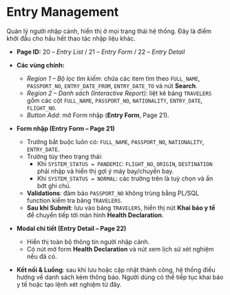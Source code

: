 # Entry Management

Quản lý người nhập cảnh, hiển thị ở mọi trạng thái hệ thống. Đây là điểm khởi đầu
cho hầu hết thao tác nhập liệu khác.

- **Page ID:** 20 – *Entry List* / 21 – *Entry Form* / 22 – *Entry Detail*

- **Các vùng chính:**
  - *Region 1 – Bộ lọc tìm kiếm*: chứa các item tìm theo `FULL_NAME`, `PASSPORT_NO`,
    `ENTRY_DATE_FROM`, `ENTRY_DATE_TO` và nút **Search**.
  - *Region 2 – Danh sách (Interactive Report)*: liệt kê bảng `TRAVELERS` gồm các
    cột `FULL_NAME`, `PASSPORT_NO`, `NATIONALITY`, `ENTRY_DATE`, `FLIGHT_NO`.
  - *Button Add*: mở Form nhập (**Entry Form**, Page 21).

- **Form nhập (Entry Form – Page 21)**
  - Trường bắt buộc luôn có: `FULL_NAME`, `PASSPORT_NO`, `NATIONALITY`, `ENTRY_DATE`.
  - Trường tùy theo trạng thái:
    - Khi `SYSTEM_STATUS = PANDEMIC`: `FLIGHT_NO`, `ORIGIN`, `DESTINATION` phải
      nhập và hiển thị gợi ý máy bay/chuyến bay.
    - Khi `SYSTEM_STATUS = NORMAL`: các trường trên là tuỳ chọn và ẩn bớt ghi chú.
  - **Validations**: đảm bảo `PASSPORT_NO` không trùng bằng PL/SQL function
    kiểm tra bảng `TRAVELERS`.
  - **Sau khi Submit**: lưu vào bảng `TRAVELERS`, hiển thị nút **Khai báo y tế**
    để chuyển tiếp tới màn hình **Health Declaration**.

- **Modal chi tiết (Entry Detail – Page 22)**
  - Hiển thị toàn bộ thông tin người nhập cảnh.
  - Có nút mở form **Health Declaration** và nút xem lịch sử xét nghiệm nếu đã có.

- **Kết nối & Luồng**: sau khi lưu hoặc cập nhật thành công, hệ thống điều hướng
  về danh sách kèm thông báo. Người dùng có thể tiếp tục khai báo y tế hoặc tạo
  lệnh xét nghiệm từ đây.

